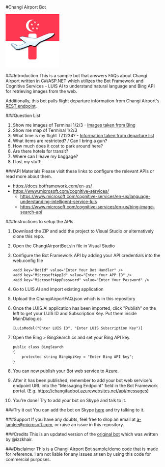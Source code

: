 #Changi Airport Bot

![Changi Airport Bot](https://github.com/jamesleeht/ChangiAirportBot/blob/master/ChangiAirportBot/icon.png "Changi Airport Bot")

###Introduction
This is a sample bot that answers FAQs about Changi Airport written in C#/ASP.NET which utilizes the Bot Framework and Cognitive Services - LUIS AI to understand natural language and Bing API for retrieving images from the web.

Additionally, this bot pulls flight departure information from Changi Airport's [REST endpoint](http://www.changiairport.com/cag-web/flights/departures?date=today&lang=en_US&callback=JSON_CALLBACK).

###Question List
1. Show me images of Terminal 1/2/3 - [Images taken from Bing](https://www.microsoft.com/cognitive-services/en-us/bing-image-search-api)
2. Show me map of Terminal 1/2/3
3. What time is my flight TZ1234? - [Information taken from departure list](http://www.changiairport.com/en/flight/departures.html)
4. What items are restricted? / Can I bring a gun?
5. How much does it cost to park around here?
6. Are there hotels for transit?
7. Where can I leave my baggage?
8. I lost my stuff!

###API Materials
Please visit these links to configure the relevant APIs or read more about them.
- https://docs.botframework.com/en-us/
- https://www.microsoft.com/cognitive-services/
  - https://www.microsoft.com/cognitive-services/en-us/language-understanding-intelligent-service-luis
  - https://www.microsoft.com/cognitive-services/en-us/bing-image-search-api
  
###Instructions to setup the APIs
1. Download the ZIP and add the project to Visual Studio or alternatively clone this repo.
2. Open the ChangiAirportBot.sln file in Visual Studio
3. Configure the Bot Framework API by adding your API credentials into the web.config file
  
    ```
    <add key="BotId" value="Enter Your Bot Handler" />
    <add key="MicrosoftAppId" value="Enter Your APP ID" />
    <add key="MicrosoftAppPassword" value="Enter Your Password" />
    ```
4. Go to LUIS.AI and import existing application
5. Upload the ChangiAirportFAQ.json which is in this repository
6. Once the LUIS.AI application has been imported, click "Publish" on the left to get your LUIS ID and Subscription Key. Put them inside MainDialog.cs

    ```
    [LuisModel("Enter LUIS ID", "Enter LUIS Subscription Key")]
    ```
7. Open the Bing > BingSearch.cs and set your Bing API key.

    ```
    public class BingSearch
    {
        protected string BingApiKey = "Enter Bing API key";
    }
    ```
7. You can now publish your Bot web service to Azure.
8. After it has been published, remember to add your bot web service's endpoint URL into the "Messaging Endpoint" field in the Bot Framework portal. (E.g. https://changifaqbot.azurewebsites.net/api/messages)
9. You're done! Try to add your bot on Skype and talk to it.

###Try it out
You can add the bot on Skype [here](https://join.skype.com/bot/a6ac07a9-57e0-45dc-b021-bf3c6164f1a5) and try talking to it.

###Support
If you have any doubts, feel free to drop an email at a-jamlee@microsoft.com, or raise an issue in this repository.

###Credits
This is an updated version of the [original bot](https://github.com/izzkhair/SampleChangiAirportBot) which was written by @izzkhair.

###Disclaimer
This is a Changi Airport Bot sample/demo code that is made for reference. 
I am not liable for any issues arisen by using this code for commercial purposes.




